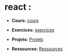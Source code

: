 # react :

-   **Cours:** [cours](Cours/)

-   **Exercices:** [exercices](Exercices/)

-   **Projets:** [Projets](Projets/)

-   **Ressources:** [Ressources](Ressources/)
